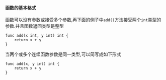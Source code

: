#### 函数的基本格式

函数可以没有参数或接受多个参数,再下面的例子中`add()`方法接受两个`int`类型的参数.并且函数返回类型是整型

```
func add(x int, y int) int {
    return x + y
}
```

当两个或多个连续函数参数是同一类型,可以简写成如下形式

```
func add(x, y int) int {
	return x + y
}
```



